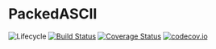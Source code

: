 # PackedASCII

![Lifecycle](https://img.shields.io/badge/lifecycle-experimental-orange.svg)
[![Build Status](https://travis-ci.org/tpapp/PackedASCII.jl.svg?branch=master)](https://travis-ci.org/tpapp/PackedASCII.jl)
[![Coverage Status](https://coveralls.io/repos/tpapp/PackedASCII.jl/badge.svg?branch=master&service=github)](https://coveralls.io/github/tpapp/PackedASCII.jl?branch=master)
[![codecov.io](http://codecov.io/github/tpapp/PackedASCII.jl/coverage.svg?branch=master)](http://codecov.io/github/tpapp/PackedASCII.jl?branch=master)
